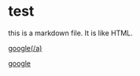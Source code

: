 # test

this is a markdown file.
It is like HTML.

<a href="http://google.com">google(/a)

[google](http://google.com)
